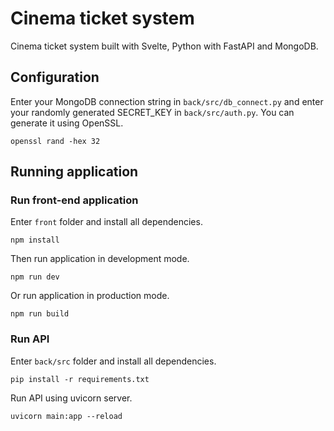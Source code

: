 # Cinema ticket system
Cinema ticket system built with Svelte, Python with FastAPI and MongoDB.
## Configuration
Enter your MongoDB connection string in ```back/src/db_connect.py``` and enter your randomly generated SECRET_KEY in ```back/src/auth.py```. You can generate it using OpenSSL.
```
openssl rand -hex 32
```
## Running application
### Run front-end application
Enter ```front``` folder and install all dependencies.
```
npm install
```
Then run application in development mode.
```
npm run dev
```
Or run application in production mode.
```
npm run build
```

### Run API
Enter ```back/src``` folder and install all dependencies.
```
pip install -r requirements.txt
```
Run API using uvicorn server.
```
uvicorn main:app --reload
```